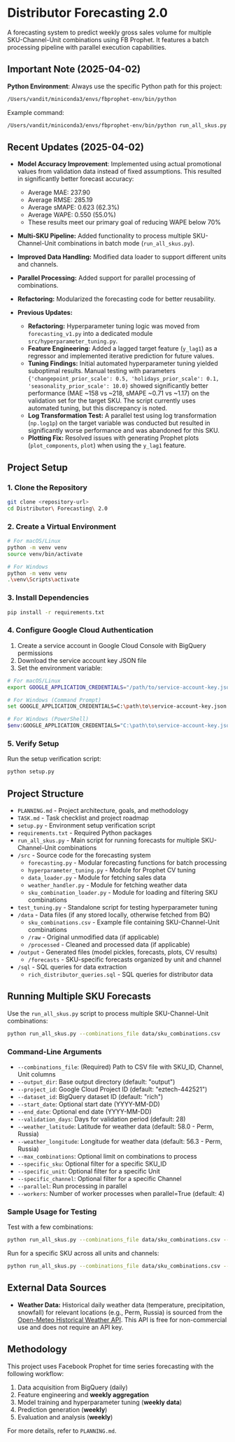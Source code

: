 # Distributor Forecasting 2.0

A forecasting system to predict weekly gross sales volume for multiple SKU-Channel-Unit combinations using FB Prophet. It features a batch processing pipeline with parallel execution capabilities.

## Important Note (2025-04-02)

**Python Environment**: Always use the specific Python path for this project:
```bash
/Users/vandit/miniconda3/envs/fbprophet-env/bin/python
```

Example command:
```bash
/Users/vandit/miniconda3/envs/fbprophet-env/bin/python run_all_skus.py --combinations_file data/sku_combinations.csv
```

## Recent Updates (2025-04-02)

- **Model Accuracy Improvement**: Implemented using actual promotional values from validation data instead of fixed assumptions. This resulted in significantly better forecast accuracy:
  - Average MAE: 237.90
  - Average RMSE: 285.19
  - Average sMAPE: 0.623 (62.3%)
  - Average WAPE: 0.550 (55.0%)
  - These results meet our primary goal of reducing WAPE below 70%

- **Multi-SKU Pipeline:** Added functionality to process multiple SKU-Channel-Unit combinations in batch mode (`run_all_skus.py`).
- **Improved Data Handling:** Modified data loader to support different units and channels.
- **Parallel Processing:** Added support for parallel processing of combinations.
- **Refactoring:** Modularized the forecasting code for better reusability.
- **Previous Updates:**
  - **Refactoring:** Hyperparameter tuning logic was moved from `forecasting_v1.py` into a dedicated module `src/hyperparameter_tuning.py`.
  - **Feature Engineering:** Added a lagged target feature (`y_lag1`) as a regressor and implemented iterative prediction for future values.
  - **Tuning Findings:** Initial automated hyperparameter tuning yielded suboptimal results. Manual testing with parameters `{'changepoint_prior_scale': 0.5, 'holidays_prior_scale': 0.1, 'seasonality_prior_scale': 10.0}` showed significantly better performance (MAE ~158 vs ~218, sMAPE ~0.71 vs ~1.17) on the validation set for the target SKU. The script currently uses automated tuning, but this discrepancy is noted.
  - **Log Transformation Test:** A parallel test using log transformation (`np.log1p`) on the target variable was conducted but resulted in significantly worse performance and was abandoned for this SKU.
  - **Plotting Fix:** Resolved issues with generating Prophet plots (`plot_components`, `plot`) when using the `y_lag1` feature.

## Project Setup

### 1. Clone the Repository

```bash
git clone <repository-url>
cd Distributor\ Forecasting\ 2.0
```

### 2. Create a Virtual Environment

```bash
# For macOS/Linux
python -m venv venv
source venv/bin/activate

# For Windows
python -m venv venv
.\venv\Scripts\activate
```

### 3. Install Dependencies

```bash
pip install -r requirements.txt
```

### 4. Configure Google Cloud Authentication

1. Create a service account in Google Cloud Console with BigQuery permissions
2. Download the service account key JSON file
3. Set the environment variable:

```bash
# For macOS/Linux
export GOOGLE_APPLICATION_CREDENTIALS="/path/to/service-account-key.json"

# For Windows (Command Prompt)
set GOOGLE_APPLICATION_CREDENTIALS=C:\path\to\service-account-key.json

# For Windows (PowerShell)
$env:GOOGLE_APPLICATION_CREDENTIALS="C:\path\to\service-account-key.json"
```

### 5. Verify Setup

Run the setup verification script:

```bash
python setup.py
```

## Project Structure

- `PLANNING.md` - Project architecture, goals, and methodology
- `TASK.md` - Task checklist and project roadmap
- `setup.py` - Environment setup verification script
- `requirements.txt` - Required Python packages
- `run_all_skus.py` - Main script for running forecasts for multiple SKU-Channel-Unit combinations
- `/src` - Source code for the forecasting system
  - `forecasting.py` - Modular forecasting functions for batch processing
  - `hyperparameter_tuning.py` - Module for Prophet CV tuning
  - `data_loader.py` - Module for fetching sales data
  - `weather_handler.py` - Module for fetching weather data
  - `sku_combination_loader.py` - Module for loading and filtering SKU combinations
- `test_tuning.py` - Standalone script for testing hyperparameter tuning
- `/data` - Data files (if any stored locally, otherwise fetched from BQ)
  - `sku_combinations.csv` - Example file containing SKU-Channel-Unit combinations
  - `/raw` - Original unmodified data (if applicable)
  - `/processed` - Cleaned and processed data (if applicable)
- `/output` - Generated files (model pickles, forecasts, plots, CV results)
  - `/forecasts` - SKU-specific forecasts organized by unit and channel
- `/sql` - SQL queries for data extraction
  - `rich_distributor_queries.sql` - SQL queries for distributor data

## Running Multiple SKU Forecasts

Use the `run_all_skus.py` script to process multiple SKU-Channel-Unit combinations:

```bash
python run_all_skus.py --combinations_file data/sku_combinations.csv
```

### Command-Line Arguments

- `--combinations_file`: (Required) Path to CSV file with SKU_ID, Channel, Unit columns
- `--output_dir`: Base output directory (default: "output")
- `--project_id`: Google Cloud Project ID (default: "eztech-442521")
- `--dataset_id`: BigQuery dataset ID (default: "rich")
- `--start_date`: Optional start date (YYYY-MM-DD)
- `--end_date`: Optional end date (YYYY-MM-DD)
- `--validation_days`: Days for validation period (default: 28)
- `--weather_latitude`: Latitude for weather data (default: 58.0 - Perm, Russia)
- `--weather_longitude`: Longitude for weather data (default: 56.3 - Perm, Russia)
- `--max_combinations`: Optional limit on combinations to process
- `--specific_sku`: Optional filter for a specific SKU_ID
- `--specific_unit`: Optional filter for a specific Unit
- `--specific_channel`: Optional filter for a specific Channel
- `--parallel`: Run processing in parallel
- `--workers`: Number of worker processes when parallel=True (default: 4)

### Sample Usage for Testing

Test with a few combinations:

```bash
python run_all_skus.py --combinations_file data/sku_combinations.csv --max_combinations 3
```

Run for a specific SKU across all units and channels:

```bash
python run_all_skus.py --combinations_file data/sku_combinations.csv --specific_sku "П-00006477"
```

## External Data Sources

- **Weather Data:** Historical daily weather data (temperature, precipitation, snowfall) for relevant locations (e.g., Perm, Russia) is sourced from the [Open-Meteo Historical Weather API](https://open-meteo.com/en/docs/historical-weather-api). This API is free for non-commercial use and does not require an API key.

## Methodology

This project uses Facebook Prophet for time series forecasting with the following workflow:

1. Data acquisition from BigQuery (daily)
2. Feature engineering and **weekly aggregation**
3. Model training and hyperparameter tuning (**weekly data**)
4. Prediction generation (**weekly**)
5. Evaluation and analysis (**weekly**)

For more details, refer to `PLANNING.md`. 